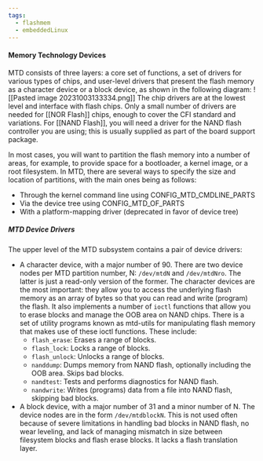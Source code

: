 ```yaml
---
tags:
  - flashmem
  - embeddedLinux
---
```

#### Memory Technology Devices
MTD consists of three layers: a core set of functions, a set of drivers for various types of chips, and user-level drivers that present the flash memory as a character device or a block device, as shown in the following diagram:
![[Pasted image 20231003133334.png]]
The chip drivers are at the lowest level and interface with flash chips. Only a small number of drivers are needed for [[NOR Flash]] chips, enough to cover the CFI standard and variations. For [[NAND Flash]], you will need a driver for the NAND flash controller you are using; this is usually supplied as part of the board support package.

In most cases, you will want to partition the flash memory into a number of areas, for example, to provide space for a bootloader, a kernel image, or a root filesystem. In MTD, there are several ways to specify the size and location of partitions, with the main ones being as follows: 
- Through the kernel command line using CONFIG_MTD_CMDLINE_PARTS 
- Via the device tree using CONFIG_MTD_OF_PARTS 
- With a platform-mapping driver (deprecated in favor of device tree)
##### MTD Device Drivers
The upper level of the MTD subsystem contains a pair of device drivers: 
- A character device, with a major number of 90. There are two device nodes per MTD partition number, N: `/dev/mtdN` and `/dev/mtdNro`. The latter is just a read-only version of the former. The character devices are the most important: they allow you to access the underlying flash memory as an array of bytes so that you can read and write (program) the flash. It also implements a number of `ioctl` functions that allow you to erase blocks and manage the OOB area on NAND chips. There is a set of utility programs known as mtd-utils for manipulating flash memory that makes use of these ioctl functions. These include:
	- `flash_erase`: Erases a range of blocks.  
	- `flash_lock`: Locks a range of blocks. 
	- `flash_unlock`: Unlocks a range of blocks.  
	- `nanddump`: Dumps memory from NAND flash, optionally including the OOB area. Skips bad blocks. 
	- `nandtest`: Tests and performs diagnostics for NAND flash. 
	- `nandwrite`: Writes (programs) data from a file into NAND flash, skipping bad blocks.
- A block device, with a major number of 31 and a minor number of N. The device nodes are in the form `/dev/mtdblockN`. This is not used often because of severe limitations in handling bad blocks in NAND flash, no wear leveling, and lack of managing mismatch in size between filesystem blocks and flash erase blocks. It lacks a flash translation layer.